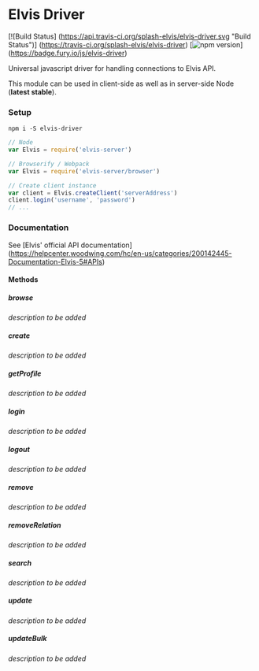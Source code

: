 # Elvis Driver
[![Build Status]
(https://api.travis-ci.org/splash-elvis/elvis-driver.svg "Build Status")]
(https://travis-ci.org/splash-elvis/elvis-driver)
[![npm version](https://badge.fury.io/js/elvis-driver.svg "Npm Version")]
(https://badge.fury.io/js/elvis-driver)

Universal javascript driver for handling connections to Elvis API.

This module can be used in client-side as well as in server-side Node
(**latest stable**).

### Setup

```
npm i -S elvis-driver
```

```js
// Node
var Elvis = require('elvis-server')

// Browserify / Webpack
var Elvis = require('elvis-server/browser')

// Create client instance
var client = Elvis.createClient('serverAddress')
client.login('username', 'password')
// ...
```

### Documentation

See [Elvis' official API documentation]
(https://helpcenter.woodwing.com/hc/en-us/categories/200142445-Documentation-Elvis-5#APIs)

#### Methods

##### browse
_description to be added_

##### create
_description to be added_

##### getProfile
_description to be added_

##### login
_description to be added_

##### logout
_description to be added_

##### remove
_description to be added_

##### removeRelation
_description to be added_

##### search
_description to be added_

##### update
_description to be added_

##### updateBulk
_description to be added_
